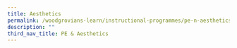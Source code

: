 ```yaml
---
title: Aesthetics
permalink: /woodgrovians-learn/instructional-programmes/pe-n-aesthetics/aesthetics/art
description: ""
third_nav_title: PE & Aesthetics
---
```

